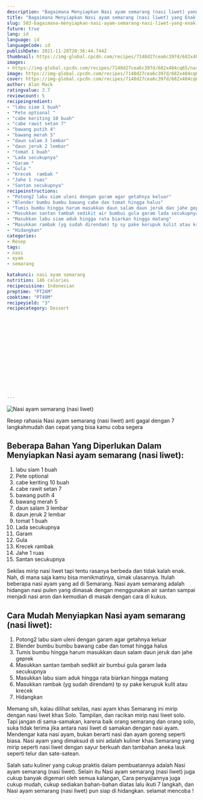```yaml
---
description: "Bagaimana Menyiapkan Nasi ayam semarang (nasi liwet) yang Enak Banget"
title: "Bagaimana Menyiapkan Nasi ayam semarang (nasi liwet) yang Enak Banget"
slug: 503-bagaimana-menyiapkan-nasi-ayam-semarang-nasi-liwet-yang-enak-banget
future: true
lang: id
language: id
languageCode: id
publishDate: 2021-11-28T20:36:44.744Z 
thumbnail: https://img-global.cpcdn.com/recipes/7148d27cea6c397d/682x484cq65/nasi-ayam-semarang-nasi-liwet-foto-resep-utama.webp
images:
- https://img-global.cpcdn.com/recipes/7148d27cea6c397d/682x484cq65/nasi-ayam-semarang-nasi-liwet-foto-resep-utama.webp
image: https://img-global.cpcdn.com/recipes/7148d27cea6c397d/682x484cq65/nasi-ayam-semarang-nasi-liwet-foto-resep-utama.webp
cover: https://img-global.cpcdn.com/recipes/7148d27cea6c397d/682x484cq65/nasi-ayam-semarang-nasi-liwet-foto-resep-utama.webp
author: Alan Mack
ratingvalue: 3.7
reviewcount: 5
recipeingredient:
- "labu siam 1 buah"
- "Pete optional "
- "cabe keriting 10 buah"
- "cabe rawit setan 7"
- "bawang putih 4"
- "bawang merah 5"
- "daun salam 3 lembar"
- "daun jeruk 2 lembar"
- "tomat 1 buah"
- "Lada secukupnya"
- "Garam "
- "Gula "
- "Krecek  rambak "
- "Jahe 1 ruas"
- "Santan secukupnya"
recipeinstructions:
- "Potong2 labu siam uleni dengan garam agar getahnya keluar"
- "Blender bumbu bumbu bawang cabe dan tomat hingga halus"
- "Tumis bumbu hingga harum masukkan daun salam daun jeruk dan jahe geprek"
- "Masukkan santan tambah sedikit air bumbui gula garam lada secukupnya"
- "Masukkan labu siam aduk hingga rata biarkan hingga matang"
- "Masukkan rambak (yg sudah direndam) tp sy pake kerupuk kulit atau krecek"
- "Hidangkan"
categories:
- Resep
tags:
- nasi
- ayam
- semarang

katakunci: nasi ayam semarang 
nutrition: 146 calories
recipecuisine: Indonesian
preptime: "PT26M"
cooktime: "PT40M"
recipeyield: "3"
recipecategory: Dessert


     
    
    
    
    
    
    
    
    
    
    
      
    
---
```



![Nasi ayam semarang (nasi liwet)](https://img-global.cpcdn.com/recipes/7148d27cea6c397d/682x484cq65/nasi-ayam-semarang-nasi-liwet-foto-resep-utama.webp)

Resep rahasia Nasi ayam semarang (nasi liwet)  anti gagal dengan 7 langkahmudah dan cepat yang bisa kamu coba segera

<!--inarticleads1-->

## Beberapa Bahan Yang Diperlukan Dalam Menyiapkan Nasi ayam semarang (nasi liwet):

1. labu siam 1 buah
1. Pete optional 
1. cabe keriting 10 buah
1. cabe rawit setan 7
1. bawang putih 4
1. bawang merah 5
1. daun salam 3 lembar
1. daun jeruk 2 lembar
1. tomat 1 buah
1. Lada secukupnya
1. Garam 
1. Gula 
1. Krecek  rambak 
1. Jahe 1 ruas
1. Santan secukupnya

Sekilas mirip nasi liwet tapi tentu rasanya berbeda dan tidak kalah enak. Nah, di mana saja kamu bisa menikmatinya, simak ulasannya. Itulah beberapa nasi ayam yang ad di Semarang. Nasi ayam semarang adalah hidangan nasi pulen yang dimasak dengan menggunakan air santan sampai menjadi nasi aron dan kemudian di masak dengan cara di kukus. 

<!--inarticleads2-->

## Cara Mudah Menyiapkan Nasi ayam semarang (nasi liwet):

1. Potong2 labu siam uleni dengan garam agar getahnya keluar
1. Blender bumbu bumbu bawang cabe dan tomat hingga halus
1. Tumis bumbu hingga harum masukkan daun salam daun jeruk dan jahe geprek
1. Masukkan santan tambah sedikit air bumbui gula garam lada secukupnya
1. Masukkan labu siam aduk hingga rata biarkan hingga matang
1. Masukkan rambak (yg sudah direndam) tp sy pake kerupuk kulit atau krecek
1. Hidangkan


Memang sih, kalau dilihat sekilas, nasi ayam khas Semarang ini mirip dengan nasi liwet khas Solo. Tampilan, dan racikan mirip nasi liwet solo. Tapi jangan di sama-samakan, karena baik orang semarang dan orang solo, suka tidak terima jika antara nasi liwet di samakan dengan nasi ayam. Mendengar kata nasi ayam, bukan berarti nasi dan ayam goreng seperti biasa. Nasi ayam yang dimaksud di sini adalah kuliner khas Semarang yang mirip seperti nasi liwet dengan sayur berkuah dan tambahan aneka lauk seperti telur dan sate-satean. 

Salah satu kuliner yang cukup praktis dalam pembuatannya adalah  Nasi ayam semarang (nasi liwet). Selain itu  Nasi ayam semarang (nasi liwet)  juga cukup banyak digemari oleh semua kalangan, Cara penyajiannya juga cukup mudah, cukup sediakan bahan-bahan diatas lalu ikuti 7 langkah, dan  Nasi ayam semarang (nasi liwet)  pun siap di hidangkan. selamat mencoba !
